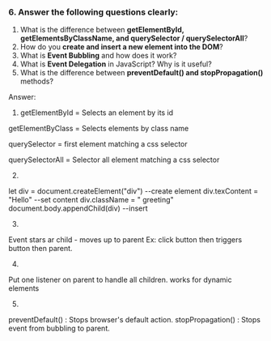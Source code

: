
### 6. Answer the following questions clearly:

1. What is the difference between **getElementById, getElementsByClassName, and querySelector / querySelectorAll**?
2. How do you **create and insert a new element into the DOM**?
3. What is **Event Bubbling** and how does it work?
4. What is **Event Delegation** in JavaScript? Why is it useful?
5. What is the difference between **preventDefault() and stopPropagation()** methods?

Answer:
1. getElementById = Selects an element by its id

getElementByClass = Selects elements by class name

querySelector = first element matching a css selector

querySelectorAll = Selector all element
matching a css selector

2. 
 let div = document.createElement("div") --create element
div.texContent = "Hello" --set content
div.className = " greeting"
document.body.appendChild(div) --insert

3.
Event stars ar child - moves up to parent
Ex: click button then triggers button then parent.

4.
Put one listener on parent to handle all children.
works for dynamic elements

5.
preventDefault() : Stops browser's default action.
stopPropagation() : Stops event from bubbling to parent.
